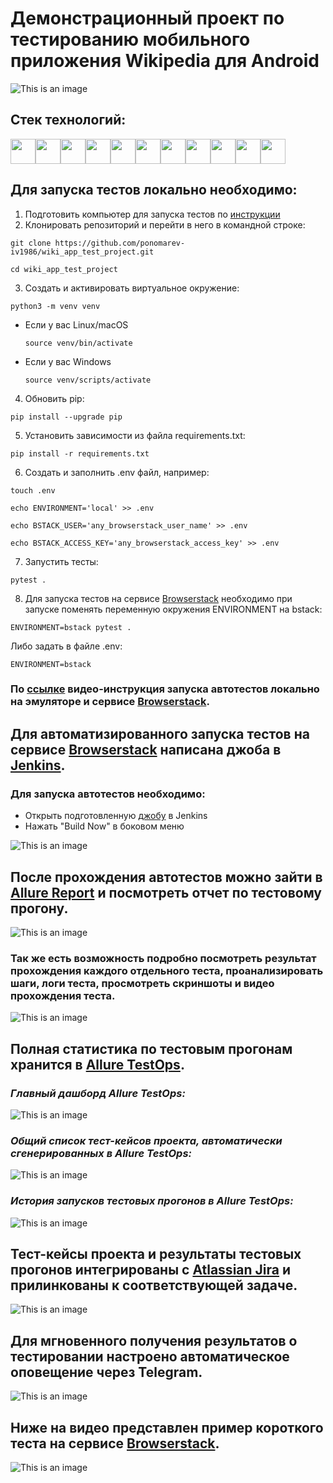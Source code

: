 # Демонстрационный проект по тестированию мобильного приложения Wikipedia для Android

![This is an image](design/images/welcome_screen.png)

## Стек технологий:
<img src="design/icons/python_logo_and_wordmark.svg" height="40" width="40" /><img src="design/icons/selenium.png" height="40" width="40" /><img src="design/icons/selene.png" height="40" width="40" /><img src="design/icons/appium.svg" height="40" width="40" /><img src="design/icons/browserstack.svg" height="40" width="40" /><img src="design/icons/pytest_logo.svg" height="40" width="40" /><img src="design/icons/allure_Report.svg" height="40" width="40" /><img src="design/icons/allure_EE.svg" height="40" width="40" /><img src="design/icons/jenkins.svg" height="40" width="40" /><img src="design/icons/jira.svg" height="40" width="40" /><img src="design/icons/telegram.svg" height="40" width="40" />

## Для запуска тестов локально необходимо:
1. Подготовить компьютер для запуска тестов по <a target="_blank" href="https://autotest.how/appium-setup-for-local-android-tutorial">инструкции</a>
2. Клонировать репозиторий и перейти в него в командной строке:
```
git clone https://github.com/ponomarev-iv1986/wiki_app_test_project.git
```
```
cd wiki_app_test_project
```
3. Создать и активировать виртуальное окружение:
```
python3 -m venv venv
```
- Если у вас Linux/macOS
  ```
  source venv/bin/activate
  ```
- Если у вас Windows
  ```
  source venv/scripts/activate
  ```
4. Обновить pip:
```
pip install --upgrade pip
```
5. Установить зависимости из файла requirements.txt:
```
pip install -r requirements.txt
```
6. Создать и заполнить .env файл, например:
```
touch .env
```
```
echo ENVIRONMENT='local' >> .env
```
```
echo BSTACK_USER='any_browserstack_user_name' >> .env
```
```
echo BSTACK_ACCESS_KEY='any_browserstack_access_key' >> .env
```
7. Запустить тесты:
```
pytest .
```
8. Для запуска тестов на сервисе <a target="_blank" href="https://www.browserstack.com">Browserstack</a> необходимо при запуске поменять переменную окружения ENVIRONMENT на bstack:
```
ENVIRONMENT=bstack pytest .
```
Либо задать в файле .env:
```
ENVIRONMENT=bstack
```

### По <a target="_blank" href="https://www.loom.com/share/28da1570b9154388bb3b53519dcf094a?sid=15b6ab02-95a7-437c-91e7-afcf7e1c6900">ссылке</a> видео-инструкция запуска автотестов локально на эмуляторе и сервисе <a target="_blank" href="https://www.browserstack.com">Browserstack</a>.

## Для автоматизированного запуска тестов на сервисе <a target="_blank" href="https://www.browserstack.com">Browserstack</a> написана джоба в <a target="_blank" href="https://jenkins.autotests.cloud/job/Ponomarev-IV-Wiki_App_Test/">Jenkins</a>.

### Для запуска автотестов необходимо:
- Открыть подготовленную <a target="_blank" href="https://jenkins.autotests.cloud/job/Ponomarev-IV-Wiki_App_Test/">джобу</a> в Jenkins
- Нажать "Build Now" в боковом меню

![This is an image](design/images/start_jenkins_job.png)

## После прохождения автотестов можно зайти в <a target="_blank" href="https://jenkins.autotests.cloud/job/Ponomarev-IV-Wiki_App_Test/8/allure/#">Allure Report</a> и посмотреть отчет по тестовому прогону.

![This is an image](design/images/allure_report_1.png)

### Так же есть возможность подробно посмотреть результат прохождения каждого отдельного теста, проанализировать шаги, логи теста, просмотреть скриншоты и видео прохождения теста.

![This is an image](design/images/allure_report_2.png)

## Полная статистика по тестовым прогонам хранится в <a target="_blank" href="https://allure.autotests.cloud/project/3761/dashboards">Allure TestOps</a>.

### *Главный дашборд Allure TestOps:*

![This is an image](design/images/allure_testops_1.png)

### *Общий список тест-кейсов проекта, автоматически сгенерированных в Allure TestOps:*

![This is an image](design/images/allure_testops_2.png)

### *История запусков тестовых прогонов в Allure TestOps:*

![This is an image](design/images/allure_testops_3.png)

## Тест-кейсы проекта и результаты тестовых прогонов интегрированы с <a target="_blank" href="https://jira.autotests.cloud/browse/HOMEWORK-937">Atlassian Jira</a> и прилинкованы к соответствующей задаче.

![This is an image](design/images/jira.png)

## Для мгновенного получения результатов о тестировании настроено автоматическое оповещение через Telegram.

![This is an image](design/images/telegram.png)

## Ниже на видео представлен пример короткого теста на сервисе <a target="_blank" href="https://www.browserstack.com">Browserstack</a>.

![This is an image](design/gif/test_video_example.gif)